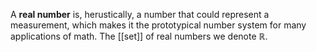 A **real number** is, herustically, a number that could represent a measurement, which makes it the prototypical number system for many applications of math. The [[set]] of real numbers we denote $\mathbb{R}$.